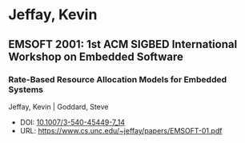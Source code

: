 # Jeffay, Kevin

## EMSOFT 2001: 1st ACM SIGBED International Workshop on Embedded Software

### Rate-Based Resource Allocation Models for Embedded Systems
Jeffay, Kevin | Goddard, Steve
* DOI: [10.1007/3-540-45449-7_14](https://doi.org/10.1007/3-540-45449-7_14)
* URL: <https://www.cs.unc.edu/~jeffay/papers/EMSOFT-01.pdf>

